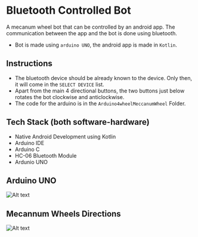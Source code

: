 # Bluetooth Controlled Bot
A mecanum wheel bot that can be controlled by an android app. The communication between the app and the bot is done using bluetooth.
* Bot is made using `arduino UNO`, the android app is made in `Kotlin`.

## Instructions
* The bluetooth device should be already known to the device. Only then, it will come in the `SELECT DEVICE` list.
* Apart from the main 4 directional buttons, the two buttons just below rotates the bot clockwise and anticlockwise.
* The code for the arduino is in the `Arduino4wheelMeccanumWheel` Folder.

## Tech Stack (both software-hardware)
* Native Android Development using Kotlin
* Arduino IDE
* Arduino C
* HC-06 Bluetooth Module
* Ardunio UNO

## Arduino UNO
![Alt text](https://upload.wikimedia.org/wikipedia/commons/thumb/3/38/Arduino_Uno_-_R3.jpg/220px-Arduino_Uno_-_R3.jpg "Arduino UNO")

## Mecannum Wheels Directions
![Alt text](https://upload.wikimedia.org/wikipedia/commons/thumb/c/c4/Mecanum_wheel_control_principle.svg/600px-Mecanum_wheel_control_principle.svg.png "Mecannum Wheels Directions")
